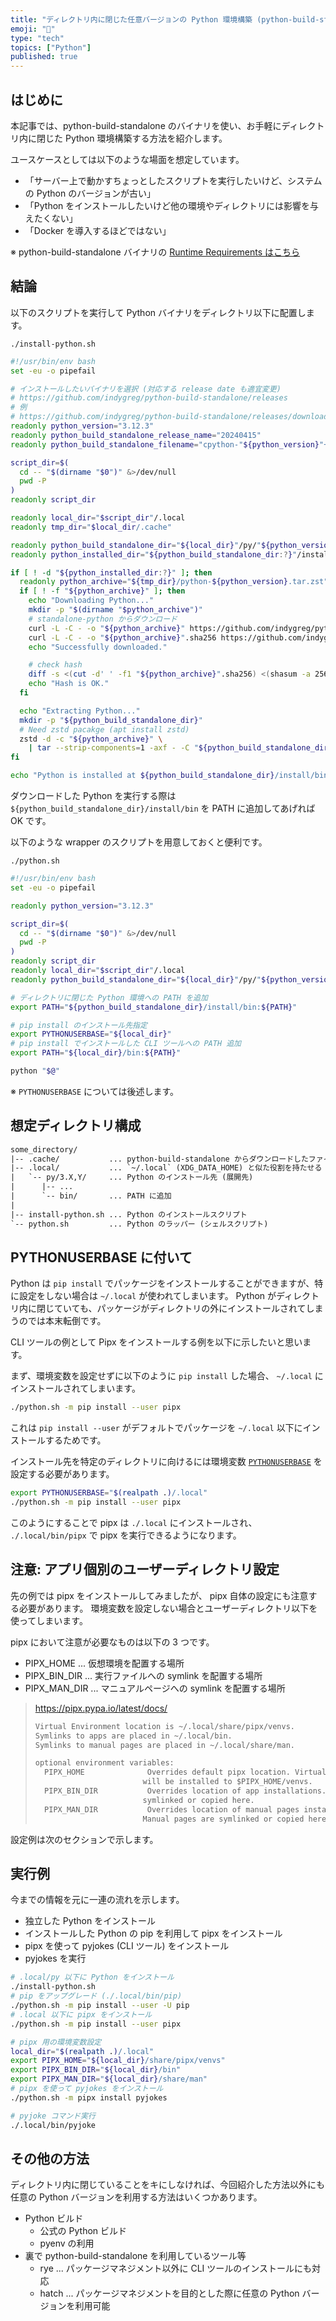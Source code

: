 ```yaml
---
title: "ディレクトリ内に閉じた任意バージョンの Python 環境構築 (python-build-standalone)"
emoji: "🐍"
type: "tech"
topics: ["Python"]
published: true
---
```


## はじめに

本記事では、python-build-standalone のバイナリを使い、お手軽にディレクトリ内に閉じた Python 環境構築する方法を紹介します。

ユースケースとしては以下のような場面を想定しています。

- 「サーバー上で動かすちょっとしたスクリプトを実行したいけど、システムの Python のバージョンが古い」
- 「Python をインストールしたいけど他の環境やディレクトリには影響を与えたくない」
- 「Docker を導入するほどではない」

※ python-build-standalone バイナリの [Runtime Requirements はこちら](https://gregoryszorc.com/docs/python-build-standalone/main/running.html#runtime-requirements)

## 結論

以下のスクリプトを実行して Python バイナリをディレクトリ以下に配置します。

`./install-python.sh`

```bash
#!/usr/bin/env bash
set -eu -o pipefail

# インストールしたいバイナリを選択 (対応する release date も適宜変更)
# https://github.com/indygreg/python-build-standalone/releases
# 例
# https://github.com/indygreg/python-build-standalone/releases/download/20240415/cpython-3.12.3+20240415-x86_64-unknown-linux-gnu-pgo+lto-full.tar.zst
readonly python_version="3.12.3"
readonly python_build_standalone_release_name="20240415"
readonly python_build_standalone_filename="cpython-"${python_version}"+"${python_build_standalone_release_name}"-x86_64-unknown-linux-gnu-pgo+lto-full.tar.zst"

script_dir=$(
  cd -- "$(dirname "$0")" &>/dev/null
  pwd -P
)
readonly script_dir

readonly local_dir="$script_dir"/.local
readonly tmp_dir="$local_dir/.cache"

readonly python_build_standalone_dir="${local_dir}"/py/"${python_version:?}"
readonly python_installed_dir="${python_build_standalone_dir:?}"/install

if [ ! -d "${python_installed_dir:?}" ]; then
  readonly python_archive="${tmp_dir}/python-${python_version}.tar.zst"
  if [ ! -f "${python_archive}" ]; then
    echo "Downloading Python..."
    mkdir -p "$(dirname "$python_archive")"
    # standalone-python からダウンロード
    curl -L -C - -o "${python_archive}" https://github.com/indygreg/python-build-standalone/releases/download/"${python_build_standalone_release_name}"/"${python_build_standalone_filename}"
    curl -L -C - -o "${python_archive}".sha256 https://github.com/indygreg/python-build-standalone/releases/download/"${python_build_standalone_release_name}"/"${python_build_standalone_filename}".sha256
    echo "Successfully downloaded."

    # check hash
    diff -s <(cut -d' ' -f1 "${python_archive}".sha256) <(shasum -a 256 "${python_archive}" | cut -d' ' -f1)
    echo "Hash is OK."
  fi

  echo "Extracting Python..."
  mkdir -p "${python_build_standalone_dir}"
  # Need zstd pacakge (apt install zstd)
  zstd -d -c "${python_archive}" \
    | tar --strip-components=1 -axf - -C "${python_build_standalone_dir}"
fi

echo "Python is installed at ${python_build_standalone_dir}/install/bin"
```

ダウンロードした Python を実行する際は `${python_build_standalone_dir}/install/bin` を PATH に追加してあげれば OK です。

以下のような wrapper のスクリプトを用意しておくと便利です。

`./python.sh`

```bash
#!/usr/bin/env bash
set -eu -o pipefail

readonly python_version="3.12.3"

script_dir=$(
  cd -- "$(dirname "$0")" &>/dev/null
  pwd -P
)
readonly script_dir
readonly local_dir="$script_dir"/.local
readonly python_build_standalone_dir="${local_dir}"/py/"${python_version:?}"

# ディレクトリに閉じた Python 環境への PATH を追加
export PATH="${python_build_standalone_dir}/install/bin:${PATH}"

# pip install のインストール先指定
export PYTHONUSERBASE="${local_dir}"
# pip install でインストールした CLI ツールへの PATH 追加
export PATH="${local_dir}/bin:${PATH}"

python "$@"
```

※ `PYTHONUSERBASE` については後述します。

## 想定ディレクトリ構成

```txt
some_directory/
|-- .cache/           ... python-build-standalone からダウンロードしたファイルを保存
|-- .local/           ... `~/.local` (XDG_DATA_HOME) と似た役割を持たせる
|   `-- py/3.X,Y/     ... Python のインストール先 (展開先)
|      |-- ...
|      `-- bin/       ... PATH に追加
|
|-- install-python.sh ... Python のインストールスクリプト
`-- python.sh         ... Python のラッパー (シェルスクリプト)
```

## PYTHONUSERBASE に付いて

Python は `pip install` でパッケージをインストールすることができますが、特に設定をしない場合は `~/.local` が使われてしまいます。
Python がディレクトリ内に閉じていても、パッケージがディレクトリの外にインストールされてしまうのでは本末転倒です。

CLI ツールの例として Pipx をインストールする例を以下に示したいと思います。

まず、環境変数を設定せずに以下のように `pip install` した場合、 `~/.local` にインストールされてしまいます。

```bash
./python.sh -m pip install --user pipx
```

これは `pip install --user` がデフォルトでパッケージを `~/.local` 以下にインストールするためです。

インストール先を特定のディレクトリに向けるには環境変数 [`PYTHONUSERBASE`](https://docs.python.org/3/using/cmdline.html#envvar-PYTHONUSERBASE) を設定する必要があります。

```bash
export PYTHONUSERBASE="$(realpath .)/.local"
./python.sh -m pip install --user pipx
```

このようにすることで pipx は `./.local` にインストールされ、 `./.local/bin/pipx` で pipx を実行できるようになります。

## 注意: アプリ個別のユーザーディレクトリ設定

先の例では pipx をインストールしてみましたが、 pipx 自体の設定にも注意する必要があります。
環境変数を設定しない場合とユーザーディレクトリ以下を使ってしまいます。

pipx において注意が必要なものは以下の 3 つです。

- PIPX_HOME ... 仮想環境を配置する場所
- PIPX_BIN_DIR ... 実行ファイルへの symlink を配置する場所
- PIPX_MAN_DIR ... マニュアルページへの symlink を配置する場所

> https://pipx.pypa.io/latest/docs/
>
> ```txt
> Virtual Environment location is ~/.local/share/pipx/venvs.
> Symlinks to apps are placed in ~/.local/bin.
> Symlinks to manual pages are placed in ~/.local/share/man.
>
> optional environment variables:
>   PIPX_HOME              Overrides default pipx location. Virtual Environments
>                         will be installed to $PIPX_HOME/venvs.
>   PIPX_BIN_DIR           Overrides location of app installations. Apps are
>                         symlinked or copied here.
>   PIPX_MAN_DIR           Overrides location of manual pages installations.
>                         Manual pages are symlinked or copied here.
> ```

設定例は次のセクションで示します。

## 実行例

今までの情報を元に一連の流れを示します。

- 独立した Python をインストール
- インストールした Python の pip を利用して pipx をインストール
- pipx を使って pyjokes (CLI ツール) をインストール
- pyjokes を実行

```bash
# .local/py 以下に Python をインストール
./install-python.sh
# pip をアップグレード (./.local/bin/pip)
./python.sh -m pip install --user -U pip
# .local 以下に pipx をインストール
./python.sh -m pip install --user pipx

# pipx 用の環境変数設定
local_dir="$(realpath .)/.local"
export PIPX_HOME="${local_dir}/share/pipx/venvs"
export PIPX_BIN_DIR="${local_dir}/bin"
export PIPX_MAN_DIR="${local_dir}/share/man"
# pipx を使って pyjokes をインストール
./python.sh -m pipx install pyjokes

# pyjoke コマンド実行
./.local/bin/pyjoke
```

## その他の方法

ディレクトリ内に閉じていることをキにしなければ、今回紹介した方法以外にも任意の Python バージョンを利用する方法はいくつかあります。

- Python ビルド
  - 公式の Python ビルド
  - pyenv の利用
- 裏で python-build-standalone を利用しているツール等
  - rye ... パッケージマネジメント以外に CLI ツールのインストールにも対応
  - hatch ... パッケージマネジメントを目的とした際に任意の Python バージョンを利用可能
